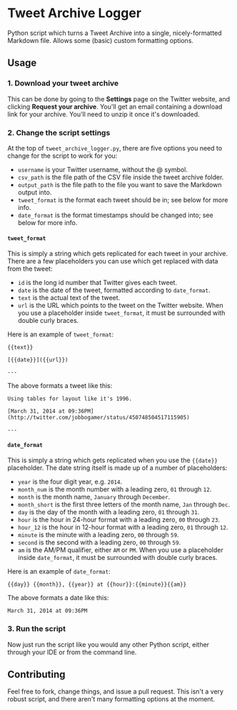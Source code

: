 # Tweet Archive Logger

Python script which turns a Tweet Archive into a single, nicely-formatted Markdown file. Allows some (basic) custom formatting options.

## Usage

### 1. Download your tweet archive
This can be done by going to the **Settings** page on the Twitter website, and clicking **Request your archive**. You'll get an email containing a download link for your archive. You'll need to unzip it once it's downloaded.

### 2. Change the script settings
At the top of `tweet_archive_logger.py`, there are five options you need to change for the script to work for you:
- `username` is your Twitter username, without the @ symbol.
- `csv_path` is the file path of the CSV file inside the tweet archive folder.
- `output_path` is the file path to the file you want to save the Markdown output into.
- `tweet_format` is the format each tweet should be in; see below for more info.
- `date_format` is the format timestamps should be changed into; see below for more info.

#### `tweet_format`
This is simply a string which gets replicated for each tweet in your archive. There are a few placeholders you can use which get replaced with data from the tweet:
- `id` is the long id number that Twitter gives each tweet.
- `date` is the date of the tweet, formatted according to `date_format`.
- `text` is the actual text of the tweet.
- `url` is the URL which points to the tweet on the Twitter website.
When you use a placeholder inside `tweet_format`, it must be surrounded with double curly braces.

Here is an example of `tweet_format`:
```
{{text}}

[{{date}}]({{url}})

---

```

The above formats a tweet like this:
```
Using tables for layout like it's 1996.

[March 31, 2014 at 09:36PM](http://twitter.com/jobbogamer/status/450748504517115905)

---

```

#### `date_format`
This is simply a string which gets replicated when you use the `{{date}}` placeholder. The date string itself is made up of a number of placeholders:
- `year` is the four digit year, e.g. `2014`.
- `month_num` is the month number with a leading zero, `01` through `12`.
- `month` is the month name, `January` through `December`.
- `month_short` is the first three letters of the month name, `Jan` through `Dec`.
- `day` is the day of the month with a leading zero, `01` through `31`.
- `hour` is the hour in 24-hour format with a leading zero, `00` through `23`.
- `hour_12` is the hour in 12-hour format with a leading zero, `01` through `12`.
- `minute` is the minute with a leading zero, `00` through `59`.
- `second` is the second with a leading zero, `00` through `59`.
- `am` is the AM/PM qualifier, either `AM` or `PM`.
When you use a placeholder inside `date_format`, it must be surrounded with double curly braces.

Here is an example of `date_format`:
```
{{day}} {{month}}, {{year}} at {{hour}}:{{minute}}{{am}}
```

The above formats a date like this:
```
March 31, 2014 at 09:36PM
```

### 3. Run the script
Now just run the script like you would any other Python script, either through your IDE or from the command line.

## Contributing
Feel free to fork, change things, and issue a pull request. This isn't a very robust script, and there aren't many formatting options at the moment.
